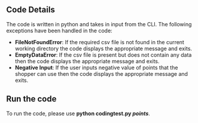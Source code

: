 ## Code Details
The code is written in python and takes in input from the CLI. The following exceptions have been handled in the code:
* **FileNotFoundError**: If the required csv file is not found in the current working directory the code displays the appropriate message and exits.
* **EmptyDataError**: If the csv file is present but does not contain any data then the code displays the appropriate message and exits.
* **Negative Input**: If the user inputs negative value of points that the shopper can use then the code displays the appropriate message and exits.
 
## Run the code
To run the code, please use **python codingtest.py <em>points</em>**.

